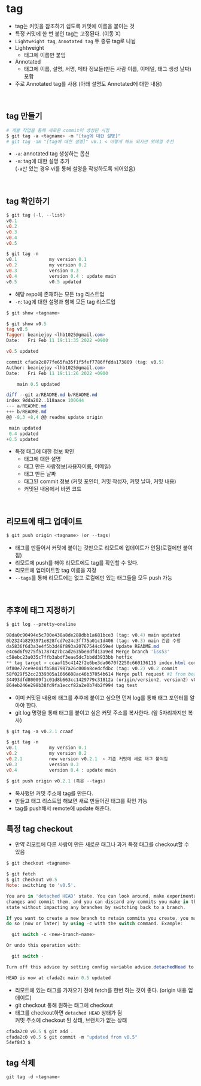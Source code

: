 # tag

- tag는 커밋을 참조하기 쉽도록 커밋에 이름을 붙이는 것
- 특정 커밋에 한 번 붙인 tag는 고정된다. (이동 X)
- `Lightweight tag`, `Annotated tag` 두 종류 tag로 나뉨
- Lightweight
  - 태그에 이름만 붙임
- Annotated
  - 태그에 이름, 설명, 서명, 메타 정보들(만든 사람 이름, 이메일, 태그 생성 날짜) 포함
- 주로 Annotated tag를 사용 (아래 설명도 Annotated에 대한 내용)

<br>

## tag 만들기

```powershell
# 개발 작업을 통해 새로운 commit이 생성된 시점
$ git tag -a <tagname> -m "[tag에 대한 설명]"
# git tag -am "[tag에 대한 설명]" v0.1 < 이렇게 해도 되지만 위에껄 추천
```

- `-a`: annotated tag 생성하는 옵션
- `-m`: tag에 대한 설명 추가  
  (`-a`만 있는 경우 vi를 통해 설명을 작성하도록 되어있음)

<br>

## tag 확인하기

```powershell
$ git tag (-l, --list)
v0.1
v0.2
v0.3
v0.4
v0.5

$ git tag -n
v0.1            my version 0.1
v0.2            my version 0.2
v0.3            version 0.3
v0.4            version 0.4 : update main
v0.5            v0.5 updated
```

- 해당 repo에 존재하는 모든 tag 리스트업
- `-n`: tag에 대한 설명과 함께 모든 tag 리스트업

```powershell
$ git show <tagname>

$ git show v0.5
tag v0.5
Tagger: beaniejoy <lhb1025@gmail.com>
Date:   Fri Feb 11 19:11:35 2022 +0900

v0.5 updated

commit cfada2c077fe65fa35f1f5fef7786ffdda173809 (tag: v0.5)
Author: beaniejoy <lhb1025@gmail.com>
Date:   Fri Feb 11 19:11:26 2022 +0900

    main 0.5 updated

diff --git a/README.md b/README.md
index 9dda202..118aace 100644
--- a/README.md
+++ b/README.md
@@ -8,3 +8,4 @@ readme update origin

 main updated
 0.4 updated
+0.5 updated
```

- 특정 태그에 대한 정보 확인
  - 태그에 대한 설명
  - 태그 만든 사람정보(사용자이름, 이메일)
  - 태그 만든 날짜
  - 태그된 commit 정보 (커밋 포인터, 커밋 작성자, 커밋 날짜, 커밋 내용)
  - 커밋된 내용에서 바뀐 코드

<br>

## 리모트에 태그 업데이트

```powershell
$ git push origin <tagname> (or --tags)
```

- 태그를 만들어서 커밋에 붙이는 것만으로 리모트에 업데이트가 안됨(로컬에만 붙여짐)
- 리모트에 push를 해야 리모트에도 tag를 확인할 수 있다.
- 리모트에 업데이트할 tag 이름을 지정
- `--tags`를 통해 리모트에는 없고 로컬에만 있는 태그들을 모두 push 가능

<br>

## 추후에 태그 지정하기

```powershell
$ git log --pretty=oneline

98da0c90494e5c700e438a8de288dbb1a681bce3 (tag: v0.4) main updated
0b2324b8293971e828fcd7e24c3ff75a01c1d406 (tag: v0.3) main 긴급 수정
da5836f6d3a3e4f5b3d48f893a20767544c059e4 Update README.md
e4c6d6f9275f51787427bcad2635be8dfd13a9ed Merge branch 'iss53'
c58ebc23a035c7ffb3abdf3eae5dc7bbdd3933bb hotfix
** tag target > ccaaf15c4142f2e6be3da0670f2250c660136115 index.html commit
0f80e77ce9e041fb5847987a26c000a8cedcfdbc (tag: v0.2) v0.2 commit
58f029f52cc2339305a1666608ac46b37054b614 Merge pull request #1 from beaniejoy/version2
34493dfd80009f1c01d8b663cc1429779c31812a (origin/version2, version2) v0.1 updated
864eb246e298b38fd9fa1eccf82a2e0b74b2f994 tag test
```

- 이미 커밋된 내용에 태그를 추후에 붙이고 싶으면 먼저 log를 통해 태그 포인터를 알아야 한다.
- git log 명령을 통해 태그를 붙이고 싶은 커밋 주소를 복사한다. (앞 5자리까지만 복사)

```powershell
$ git tag -a v0.2.1 ccaaf

$ git tag -n
v0.1            my version 0.1
v0.2            my version 0.2
v0.2.1          new version v0.2.1  < 기존 커밋에 새로 태그 붙여짐
v0.3            version 0.3
v0.4            version 0.4 : update main

$ git push origin v0.2.1 (혹은 --tags)
```

- 복사했던 커밋 주소에 tag를 만든다.
- 만들고 태그 리스트업 해보면 새로 만들어진 태그를 확인 가능
- tag를 push해서 remote에 update 해준다.

## 특정 tag checkout

- 만약 리모트에 다른 사람이 만든 새로운 태그나 과거 특정 태그를 checkout할 수 있음

```powershell
$ git checkout <tagname>

$ git fetch
$ git checkout v0.5
Note: switching to 'v0.5'.

You are in 'detached HEAD' state. You can look around, make experimental
changes and commit them, and you can discard any commits you make in this
state without impacting any branches by switching back to a branch.

If you want to create a new branch to retain commits you create, you may
do so (now or later) by using -c with the switch command. Example:

  git switch -c <new-branch-name>

Or undo this operation with:

  git switch -

Turn off this advice by setting config variable advice.detachedHead to false

HEAD is now at cfada2c main 0.5 updated
```

- 리모트에 있는 태그를 가져오기 전에 fetch를 한번 하는 것이 좋다. (origin 내용 업데이트)
- git checkout 통해 원하는 태그에 checkout
- 태그를 checkout하면 `detached HEAD` 상태가 됨  
  커밋 주소에 checkout 된 상태, 브랜치가 없는 상태

```powershell
cfada2c0 v0.5 $ git add .
cfada2c0 v0.5 $ git commit -m "updated from v0.5"
54ef843 $
```

## tag 삭제

```powershell
git tag -d <tagname>
```
